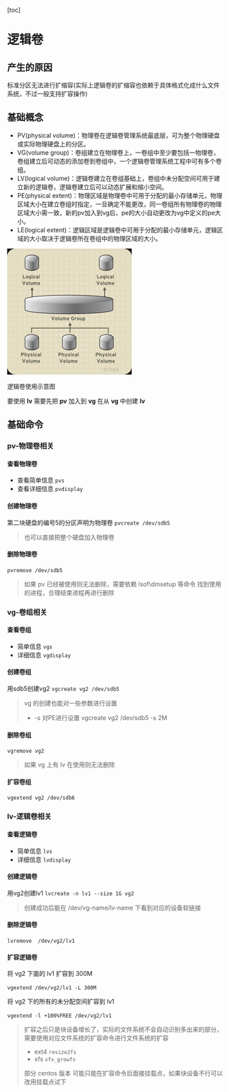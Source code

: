 [toc]

# 逻辑卷

## 产生的原因
标准分区无法进行扩缩容(实际上逻辑卷的扩缩容也依赖于具体格式化成什么文件系统，不过一般支持扩容操作)

## 基础概念

* PV(physical volume)：物理卷在逻辑卷管理系统最底层，可为整个物理硬盘或实际物理硬盘上的分区。
* VG(volume group)：卷组建立在物理卷上，一卷组中至少要包括一物理卷，卷组建立后可动态的添加卷到卷组中，一个逻辑卷管理系统工程中可有多个卷组。
* LV(logical volume)：逻辑卷建立在卷组基础上，卷组中未分配空间可用于建立新的逻辑卷，逻辑卷建立后可以动态扩展和缩小空间。
* PE(physical extent)：物理区域是物理卷中可用于分配的最小存储单元，物理区域大小在建立卷组时指定，一旦确定不能更改，同一卷组所有物理卷的物理区域大小需一致，新的pv加入到vg后，pe的大小自动更改为vg中定义的pe大小。
* LE(logical extent)：逻辑区域是逻辑卷中可用于分配的最小存储单元，逻辑区域的大小取决于逻辑卷所在卷组中的物理区域的大小。


![逻辑卷使用示意图](logic-volume-usage-demo.png)

逻辑卷使用示意图

要使用 **lv** 需要先把 **pv** 加入到 **vg** 在从 **vg** 中创建 **lv**

## 基础命令
### pv-物理卷相关
#### 查看物理卷
* 查看简单信息
`pvs`
* 查看详细信息
`pvdisplay`

#### 创建物理卷
第二块硬盘的编号5的分区声明为物理卷
`pvcreate /dev/sdb5`
> 也可以直接把整个硬盘加入物理卷

#### 删除物理卷
`pvremove /dev/sdb5`
> 如果 pv 已经被使用则无法删除，需要依赖 lsof\dmsetup 等命令 找到使用的进程，合理结束进程再进行删除


### vg-卷组相关
#### 查看卷组
* 简单信息
`vgs`
* 详细信息
`vgdisplay`

#### 创建卷组
用sdb5创建vg2
`vgcreate vg2 /dev/sdb5`

> vg 的创建也能对一些参数进行设置
> * -s 对PE进行设置  vgcreate vg2 /dev/sdb5 -s 2M

#### 删除卷组
`vgremove vg2`
> 如果 vg 上有 lv 在使用则无法删除

#### 扩容卷组
`vgextend vg2 /dev/sdb6`


### lv-逻辑卷相关
#### 查看逻辑卷
* 简单信息
  `lvs`
* 详细信息
  `lvdisplay`

#### 创建逻辑卷
用vg2创建lv1
`lvcreate -n lv1 --size 1G vg2`

> 创建成功后能在 /dev/vg-name/lv-name 下看到对应的设备软链接

#### 删除逻辑卷
`lvremove  /dev/vg2/lv1`

#### 扩容逻辑卷
将 vg2 下面的 lv1 扩容到 300M

`vgextend /dev/vg2/lv1 -L 300M`

将 vg2 下的所有的未分配空间扩容到 lv1 

`vgextend -l +100%FREE /dev/vg2/lv1`

> 扩容之后只是块设备增长了，实际的文件系统不会自动识别多出来的部分，需要使用对应文件系统的扩容命令进行文件系统的扩容
> * ext4 `resize2fs` 
> * xfs `xfx_growfs` 
> 
> 部分 centos 版本 可能只能在扩容命令后面接挂载点，如果块设备不行可以改用挂载点试下

